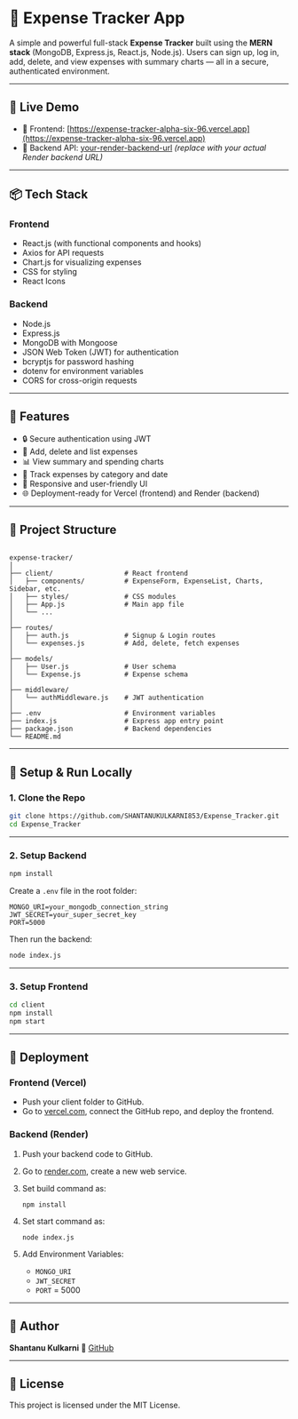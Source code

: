 
# 💸 Expense Tracker App

A simple and powerful full-stack **Expense Tracker** built using the **MERN stack** (MongoDB, Express.js, React.js, Node.js). Users can sign up, log in, add, delete, and view expenses with summary charts — all in a secure, authenticated environment.

---

## 🚀 Live Demo

- 🔗 Frontend: [https://expense-tracker-alpha-six-96.vercel.app](https://expense-tracker-alpha-six-96.vercel.app)
- 🔗 Backend API: [your-render-backend-url](https://your-backend-render-url.com) *(replace with your actual Render backend URL)*

---

## 📦 Tech Stack

### Frontend
- React.js (with functional components and hooks)
- Axios for API requests
- Chart.js for visualizing expenses
- CSS for styling
- React Icons

### Backend
- Node.js
- Express.js
- MongoDB with Mongoose
- JSON Web Token (JWT) for authentication
- bcryptjs for password hashing
- dotenv for environment variables
- CORS for cross-origin requests

---

## 🔐 Features

- 🔒 Secure authentication using JWT
- 🧾 Add, delete and list expenses
- 📊 View summary and spending charts
- 📅 Track expenses by category and date
- 🎯 Responsive and user-friendly UI
- 🌐 Deployment-ready for Vercel (frontend) and Render (backend)

---

## 🧠 Project Structure

```

expense-tracker/
│
├── client/                  # React frontend
│   ├── components/          # ExpenseForm, ExpenseList, Charts, Sidebar, etc.
│   ├── styles/              # CSS modules
│   ├── App.js               # Main app file
│   └── ...
│
├── routes/
│   ├── auth.js              # Signup & Login routes
│   └── expenses.js          # Add, delete, fetch expenses
│
├── models/
│   ├── User.js              # User schema
│   └── Expense.js           # Expense schema
│
├── middleware/
│   └── authMiddleware.js    # JWT authentication
│
├── .env                     # Environment variables
├── index.js                 # Express app entry point
├── package.json             # Backend dependencies
└── README.md

````

---

## 🧪 Setup & Run Locally

### 1. Clone the Repo

```bash
git clone https://github.com/SHANTANUKULKARNI853/Expense_Tracker.git
cd Expense_Tracker
````

---

### 2. Setup Backend

```bash
npm install
```

Create a `.env` file in the root folder:

```env
MONGO_URI=your_mongodb_connection_string
JWT_SECRET=your_super_secret_key
PORT=5000
```

Then run the backend:

```bash
node index.js
```

---

### 3. Setup Frontend

```bash
cd client
npm install
npm start
```

---

## 🚀 Deployment

### Frontend (Vercel)

* Push your client folder to GitHub.
* Go to [vercel.com](https://vercel.com), connect the GitHub repo, and deploy the frontend.

### Backend (Render)

1. Push your backend code to GitHub.
2. Go to [render.com](https://render.com), create a new web service.
3. Set build command as:

   ```
   npm install
   ```
4. Set start command as:

   ```
   node index.js
   ```
5. Add Environment Variables:

   * `MONGO_URI`
   * `JWT_SECRET`
   * `PORT` = 5000

---

## 📝 Author

**Shantanu Kulkarni**
🔗 [GitHub](https://github.com/SHANTANUKULKARNI853)

---

## 📃 License

This project is licensed under the MIT License.
